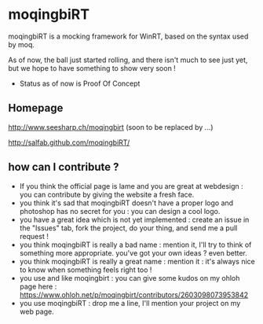 moqingbiRT
==========

moqingbiRT is a mocking framework for WinRT, based on the syntax used by moq.

As of now, the ball just started rolling, and there isn't much to see just yet, but we hope to have something to show very soon !

+ Status as of now is Proof Of Concept

Homepage
--------
http://www.seesharp.ch/moqingbirt (soon to be replaced by ...)

http://salfab.github.com/moqingbiRT/

how can I contribute ?
----------------------
+ If you think the official page is lame and you are great at webdesign : you can contribute by giving the website a fresh face.
+ you think it's sad that moqingbiRT doesn't have a proper logo and photoshop has no secret for you : you can design a cool logo.
+ you have a great idea which is not yet implemented : create an issue in the "Issues" tab, fork the project, do your thing, and send me a pull request !
+ you think moqingbiRT is really a bad name : mention it, I'll try to think of something more appropriate. you've got your own ideas ? even better.
+ you think moqingbiRT is really a great name : mention it : it's always nice to know when something feels right too !
+ you use and like moqingbirt : you can give some kudos on my ohloh page here : https://www.ohloh.net/p/moqingbirt/contributors/2603098073953842
+ you use moqingbiRT : drop me a line, I'll mention your project on my web page.
